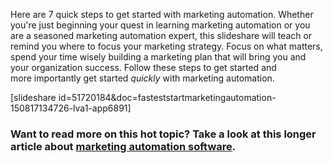 Here are 7 quick steps to get started with marketing automation. Whether you're just beginning your quest in learning marketing automation or you are a seasoned marketing automation expert, this slideshare will teach or remind you where to focus your marketing strategy. Focus on what matters, spend your time wisely building a marketing plan that will bring you and your organization success. Follow these steps to get started and more importantly get started *quickly* with marketing automation.

[slideshare id=51720184&doc=fasteststartmarketingautomation-150817134726-lva1-app6891]

### 


### Want to read more on this hot topic? Take a look at this longer article about [marketing automation software](https://www.mautic.org/marketing-automation-software/).